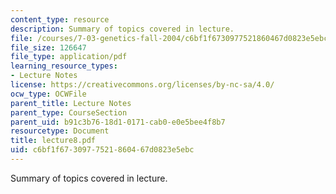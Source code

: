 ```yaml
---
content_type: resource
description: Summary of topics covered in lecture.
file: /courses/7-03-genetics-fall-2004/c6bf1f6730977521860467d0823e5ebc_lecture8.pdf
file_size: 126647
file_type: application/pdf
learning_resource_types:
- Lecture Notes
license: https://creativecommons.org/licenses/by-nc-sa/4.0/
ocw_type: OCWFile
parent_title: Lecture Notes
parent_type: CourseSection
parent_uid: b91c3b76-18d1-0171-cab0-e0e5bee4f8b7
resourcetype: Document
title: lecture8.pdf
uid: c6bf1f67-3097-7521-8604-67d0823e5ebc
---
```

Summary of topics covered in lecture.